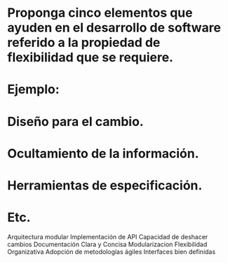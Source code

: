 # Proponga cinco elementos que ayuden en el desarrollo de software referido a la propiedad de flexibilidad que se requiere. 

# Ejemplo: 

# Diseño para el cambio. 

# Ocultamiento de la información. 

# Herramientas de especificación. 

# Etc. 



Arquitectura modular
Implementación de API
Capacidad de deshacer cambios
Documentación Clara y Concisa
Modularizacion
Flexibilidad Organizativa
Adopción de metodologías ágiles
Interfaces bien definidas